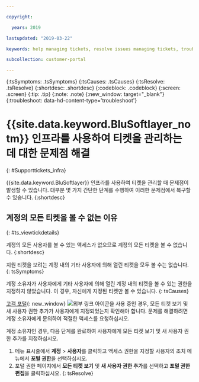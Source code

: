 ```yaml
---

copyright:

  years: 2019

lastupdated: "2019-03-22"

keywords: help managing tickets, resolve issues managing tickets, trouble working with tickets

subcollection: customer-portal

---
```



{:tsSymptoms: .tsSymptoms}
{:tsCauses: .tsCauses}
{:tsResolve: .tsResolve}
{:shortdesc: .shortdesc}
{:codeblock: .codeblock}
{:screen: .screen}
{:tip: .tip}
{:note: .note}
{:new_window: target="_blank"}
{:troubleshoot: data-hd-content-type='troubleshoot'}


# {{site.data.keyword.BluSoftlayer_notm}} 인프라를 사용하여 티켓을 관리하는 데 대한 문제점 해결
{: #Supporttickets_infra}

{{site.data.keyword.BluSoftlayer}} 인프라를 사용하여 티켓을 관리할 때 문제점이 발생할 수 있습니다. 대부분 몇 가지 간단한 단계를 수행하여 이러한 문제점에서 복구할 수 있습니다.
{:shortdesc}

## 계정의 모든 티켓을 볼 수 없는 이유
{: #ts_viewtickdetails}

계정의 모든 사용자를 볼 수 있는 액세스가 없으므로 계정의 모든 티켓을 볼 수 없습니다.
{:shortdesc}

지원 티켓을 보려는 계정 내의 기타 사용자에 의해 열린 티켓을 모두 볼 수는 없습니다.
{: tsSymptoms}

계정 소유자가 사용자에게 기타 사용자에 의해 열린 계정 내의 티켓을 볼 수 있는 권한을 지정하지 않았습니다. 이 경우, 자신에게 지정된 티켓만 볼 수 있습니다.
{: tsCauses}
 
[고객 포털](control.softlayer.com){: new_window} ![외부 링크 아이콘](../icons/launch-glyph.svg "외부 링크 아이콘")을 사용 중인 경우, 모든 티켓 보기 및 새 사용자 권한 추가가 사용자에게 지정되었는지 확인해야 합니다. 문제를 해결하려면 계정 소유자에게 문의하여 적절한 액세스를 요청하십시오. 

계정 소유자인 경우, 다음 단계를 완료하여 사용자에게 모든 티켓 보기 및 새 사용자 권한 추가를 지정하십시오. 

1. 메뉴 표시줄에서 **계정** &gt; **사용자**를 클릭하고 액세스 권한을 지정할 사용자의 조치 메뉴에서 **포털 권한**을 선택하십시오. 
2. 포털 권한 페이지에서 **모든 티켓 보기** 및 **새 사용자 권한 추가**를 선택하고 **포털 권한 편집**을 클릭하십시오.
{: tsResolve}
